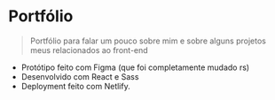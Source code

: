 # Portfólio

>Portfólio para falar um pouco sobre mim e sobre alguns projetos meus relacionados ao front-end

- Protótipo feito com Figma (que foi completamente mudado rs)
- Desenvolvido com React e Sass
- Deployment feito com Netlify.
